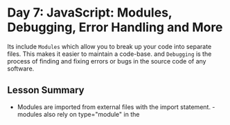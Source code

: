 
# Day 7: JavaScript: Modules, Debugging, Error Handling and More
 Its include `Modules` which allow you to break up your code into separate files. This makes it easier to maintain a code-base. and `Debugging`  is the process of finding and fixing errors or bugs in the source code of any software.



## Lesson Summary

- Modules are imported from external files with the import statement.
-modules also rely on type="module" in the <script> tag.
- way to understand what's heppening when your program runs:
 (console.log(),console.warn(), console.error()and using the browser's built debbugger.
- Browser's debuggers work as firefox,chrome.
- The try statement allows you to define a block of code to be tested for errors while it is being executed.
- The catch statement allows you to define a block of code to be executed, if an error occurs in the try block.
- 

## Coding Example
```jsx
    //example on error handling
    try {
    thisMightThrowAnError();
  } catch (error) {
      console.error("As if! Error:", error); 
      console.log("Whatever, let's press on anyway");
      }
      console.log("still rollin' with the homies");
```

